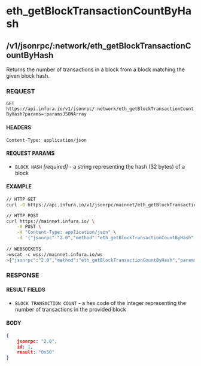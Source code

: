 # eth_getBlockTransactionCountByHash

## /v1/jsonrpc/:network/eth_getBlockTransactionCountByHash

Returns the number of transactions in a block from a block matching the given block hash.

### REQUEST

`GET https://api.infura.io/v1/jsonrpc/:network/eth_getBlockTransactionCountByHash?params=:paramsJSONArray`

#### HEADERS

`Content-Type: application/json`

#### REQUEST PARAMS
- `BLOCK HASH` _[required]_ - a string representing the hash (32 bytes) of a block

#### EXAMPLE
```bash
// HTTP GET
curl -G https://api.infura.io/v1/jsonrpc/mainnet/eth_getBlockTransactionCountByHash --data-urlencode 'params=["0xb3b20624f8f0f86eb50dd04688409e5cea4bd02d700bf6e79e9384d47d6a5a35"]'

// HTTP POST
curl https://mainnet.infura.io/ \
    -X POST \
    -H "Content-Type: application/json" \
    -d '{"jsonrpc":"2.0","method":"eth_getBlockTransactionCountByHash","params": ["0xb3b20624f8f0f86eb50dd04688409e5cea4bd02d700bf6e79e9384d47d6a5a35"],"id":1}'
    
// WEBSOCKETS
>wscat -c wss://mainnet.infura.io/ws 
>{"jsonrpc":"2.0","method":"eth_getBlockTransactionCountByHash","params": ["0xb3b20624f8f0f86eb50dd04688409e5cea4bd02d700bf6e79e9384d47d6a5a35"],"id":1}
```

### RESPONSE

#### RESULT FIELDS
- `BLOCK TRANSACTION COUNT` - a hex code of the integer representing the number of transactions in the provided block

#### BODY

```json
{
    jsonrpc: "2.0",
    id: 1,
    result: "0x50"
}
```
